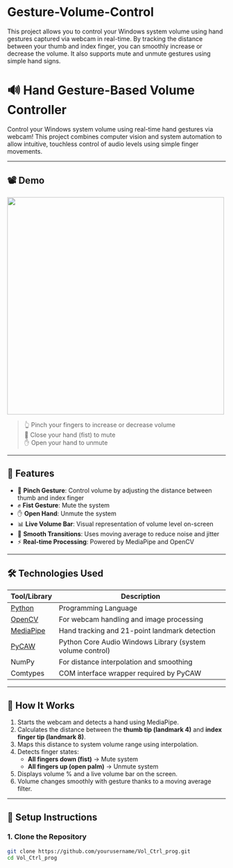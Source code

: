 # Gesture-Volume-Control
This project allows you to control your Windows system volume using hand gestures captured via webcam in real-time. By tracking the distance between your thumb and index finger, you can smoothly increase or decrease the volume. It also supports mute and unmute gestures using simple hand signs.

# 🔊 Hand Gesture-Based Volume Controller

Control your Windows system volume using real-time hand gestures via webcam! This project combines computer vision and system automation to allow intuitive, touchless control of audio levels using simple finger movements.

---

## 📽️ Demo

<img src="https://user-images.githubusercontent.com/000000/vol-ctrl-demo.gif" width="500"/>

> 👆 Pinch your fingers to increase or decrease volume  
> 👊 Close your hand (fist) to mute  
> ✋ Open your hand to unmute

---

## 🎯 Features

- 🤏 **Pinch Gesture**: Control volume by adjusting the distance between thumb and index finger
- ✊ **Fist Gesture**: Mute the system
- ✋ **Open Hand**: Unmute the system
- 📊 **Live Volume Bar**: Visual representation of volume level on-screen
- 🔁 **Smooth Transitions**: Uses moving average to reduce noise and jitter
- ⚡ **Real-time Processing**: Powered by MediaPipe and OpenCV

---

## 🛠️ Technologies Used

| Tool/Library | Description |
|--------------|-------------|
| [Python](https://www.python.org/) | Programming Language |
| [OpenCV](https://opencv.org/) | For webcam handling and image processing |
| [MediaPipe](https://google.github.io/mediapipe/) | Hand tracking and 21-point landmark detection |
| [PyCAW](https://github.com/AndreMiras/pycaw) | Python Core Audio Windows Library (system volume control) |
| NumPy | For distance interpolation and smoothing |
| Comtypes | COM interface wrapper required by PyCAW |

---

## 🧠 How It Works

1. Starts the webcam and detects a hand using MediaPipe.
2. Calculates the distance between the **thumb tip (landmark 4)** and **index finger tip (landmark 8)**.
3. Maps this distance to system volume range using interpolation.
4. Detects finger states:
   - **All fingers down (fist)** → Mute system
   - **All fingers up (open palm)** → Unmute system
5. Displays volume % and a live volume bar on the screen.
6. Volume changes smoothly with gesture thanks to a moving average filter.

---

## 🔧 Setup Instructions

### 1. Clone the Repository

```bash
git clone https://github.com/yourusername/Vol_Ctrl_prog.git
cd Vol_Ctrl_prog
